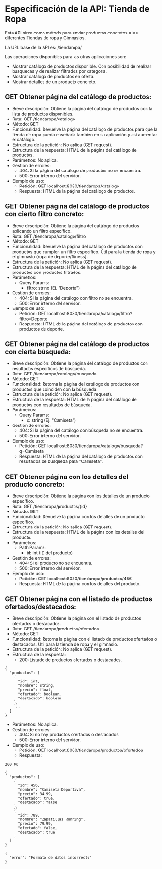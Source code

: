 # Especificación de la API: Tienda de Ropa

Esta API sirve como método para enviar productos concretos a las diferentes Tiendas de ropa y Gimnasios.

La URL base de la API es: /tiendaropa/

Las operaciones disponibles para las otras aplicaciones son:
* Mostrar catálogo de productos disponible. Con posibilidad de realizar busquedas y de realizar filtrados por categoría.
* Mostrar catálogo de productos en oferta.
* Mostrar detalles de un producto concreto.

## GET Obtener página del catálogo de productos:

* Breve descripción: Obtiene la página del catálogo de productos con la lista de productos disponibles.
* Ruta: GET /tiendaropa/catalogo
* Método: GET
* Funcionalidad: Devuelve la página del catálogo de productos para que la tienda de ropa pueda enseñarla también en su aplicación y así aumentar el catálogo.
* Estructura de la petición: No aplica (GET request).
* Estructura de la respuesta: HTML de la página del catálogo de productos.
* Parámetros: No aplica.
* Gestión de errores:
    * 404: Si la página del catálogo de productos no se encuentra.
    * 500: Error interno del servidor.
* Ejemplo de uso:
    * Petición: GET localhost:8080/tiendaropa/catalogo
    * Respuesta: HTML de la página del catálogo de productos.
 
## GET Obtener página del catálogo de productos con cierto filtro concreto:

* Breve descripción: Obtiene la página del catálogo de productos aplicando un filtro específico.
* Ruta: GET /tiendaropa/catalogo/filtro
* Método: GET
* Funcionalidad: Devuelve la página del catálogo de productos con productos que cumplen un filtro específico. Útil para la tienda de ropa y el gimnasio (ropa de deporte/fitness).
* Estructura de la petición: No aplica (GET request).
* Estructura de la respuesta: HTML de la página del catálogo de productos con productos filtrados.
* Parámetros:
    * Query Params:
        * filtro: string (Ej. "Deporte")
* Gestión de errores:
    * 404: Si la página del catálogo con filtro no se encuentra.
    * 500: Error interno del servidor.
* Ejemplo de uso:
    * Petición: GET localhost:8080/tiendaropa/catalogo/filtro?filtro=Deporte
    * Respuesta: HTML de la página del catálogo de productos con productos de deporte.

## GET Obtener página del catálogo de productos con cierta búsqueda:

* Breve descripción: Obtiene la página del catálogo de productos con resultados específicos de búsqueda.
* Ruta: GET /tiendaropa/catalogo/busqueda
* Método: GET
* Funcionalidad: Retorna la página del catálogo de productos con productos que coinciden con la búsqueda.
* Estructura de la petición: No aplica (GET request).
* Estructura de la respuesta: HTML de la página del catálogo de productos con resultados de búsqueda.
* Parámetros:
    * Query Params:
        * q: string (Ej. "Camiseta")
* Gestión de errores:
    * 404: Si la página del catálogo con búsqueda no se encuentra.
    * 500: Error interno del servidor.
* Ejemplo de uso:
    * Petición: GET localhost:8080/tiendaropa/catalogo/busqueda?q=Camiseta
    * Respuesta: HTML de la página del catálogo de productos con resultados de búsqueda para "Camiseta".

## GET Obtener página con los detalles del producto concreto:

* Breve descripción: Obtiene la página con los detalles de un producto específico.
* Ruta: GET /tiendaropa/productos/{id}
* Método: GET
* Funcionalidad: Devuelve la página con los detalles de un producto específico.
* Estructura de la petición: No aplica (GET request).
* Estructura de la respuesta: HTML de la página con los detalles del producto.
* Parámetros:
    * Path Params:
        * id: int (ID del producto)
* Gestión de errores:
    * 404: Si el producto no se encuentra.
    * 500: Error interno del servidor.
* Ejemplo de uso:
    * Petición: GET localhost:8080/tiendaropa/productos/456
    * Respuesta: HTML de la página con los detalles del producto.

## GET Obtener página con el listado de productos ofertados/destacados:

* Breve descripción: Obtiene la página con el listado de productos ofertados o destacados.
* Ruta: GET /tiendaropa/productos/ofertados
* Método: GET
* Funcionalidad: Retorna la página con el listado de productos ofertados o destacados. Útil para la tienda de ropa y el gimnasio.
* Estructura de la petición: No aplica (GET request).
* Estructura de la respuesta:
    * 200: Listado de productos ofertados o destacados.
````
{
  "productos": [
    {
      "id": int,
      "nombre": string,
      "precio": float,
      "ofertado": boolean,
      "destacado": boolean
    },
    ...
  ]
}
````
* Parámetros: No aplica.
* Gestión de errores:
    * 404: Si no hay productos ofertados o destacados.
    * 500: Error interno del servidor.
* Ejemplo de uso:
    * Petición: GET localhost:8080/tiendaropa/productos/ofertados
    * Respuesta:
````
200 OK

{
  "productos": [
    {
      "id": 456,
      "nombre": "Camiseta Deportiva",
      "precio": 34.99,
      "ofertado": true,
      "destacado": false
    },
    {
      "id": 789,
      "nombre": "Zapatillas Running",
      "precio": 79.99,
      "ofertado": false,
      "destacado": true
    }
  ]
}
````
````
{
  "error": "Formato de datos incorrecto"
}
````
